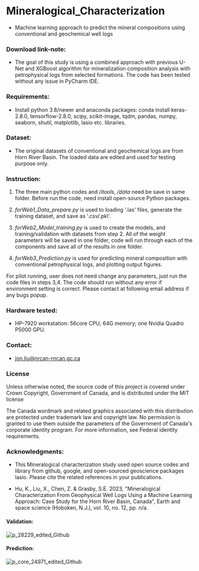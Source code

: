 # Mineralogical_Characterization


* Machine learning approach to predict the mineral compositions using conventional and geochemical well logs


### Download link-note:

* The goal of this study is using a combined approach with previous U-Net and XGBoost algorithm for mineralization composition analysis with petrophysical logs from selected formations. The code has been tested without any issue in PyCharm IDE. 


### Requirements: 

* Install python 3.8/newer and anaconda packages: conda install keras-2.8.0, tensorflow-2.8.0, scipy, scikit-image, tqdm, pandas, numpy, seaborn, shutil, matplotlib, lasio etc. libraries.


### Dataset: 

* The original datasets of conventional and geochemical logs are from Horn River Basin. The loaded data are edited and used for testing purpose only. 


### Instruction: 
     
   1. The three main python codes and _/itools_, _/data_ need be save in same folder. Before run the code, need install open-source Python packages.

   2. _forWeb1_Data_prepare.py_ is used to loading '.las' files, generate the training dataset, and save as '.csv/.pkl'.

   3. _forWeb2_Model_training.py_ is used to create the models, and training/validation with datasets from step 2. All of the weight parameters will be saved in one folder, code will run through each of the components and save all of the results in one folder.

   4. _forWeb3_Prediction.py_ is used for predicting mineral composition with conventional petrophysical logs, and plotting output figures.
  
   For pilot running, user does not need change any parameters, just run the code files in steps 3,4. The code should run without any error if environment setting is correct. Please contact at following email address if any bugs popup.


### Hardware tested: 

* HP-7920 workstation: 56core CPU; 64G memory; one Nvidia Quadro P5000 GPU.


### Contact: 

* jon.liu@nrcan-rncan.gc.ca


### License

Unless otherwise noted, the source code of this project is covered under Crown Copyright, Government of Canada, and is distributed under the MIT license

The Canada wordmark and related graphics associated with this distribution are protected under trademark law and copyright law. No permission is granted to use them outside the parameters of the Government of Canada's corporate identity program. For more information, see Federal identity requirements.


### Acknowledgments:

* This Mineralogical characterization study used open source codes and library from github, google, and open-sourced geoscience packages lasio. Please cite the related references in your publications.
  
* Hu, K., Liu, X., Chen, Z. & Grasby, S.E. 2023, "Mineralogical Characterization From Geophysical Well Logs Using a Machine Learning Approach: Case Study for the Horn River Basin, Canada", Earth and space science (Hoboken, N.J.), vol. 10, no. 12, pp. n/a.
  
#### Validation:

![p_28229_edited_Github](https://github.com/Jon-GSC/Mineralogical_Characterization/assets/39324742/f272a373-054f-46a7-84d2-9a2c0fedc1f3)

#### Prediction:

![p_core_24971_edited_Github](https://github.com/Jon-GSC/Mineralogical_Characterization/assets/39324742/fda6d582-2002-4897-84aa-a474f1cb553e)

